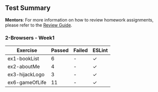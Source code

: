 ## Test Summary

**Mentors**: For more information on how to review homework assignments, please refer to the [Review Guide](https://github.com/HackYourFuture/mentors/blob/main/assignment-support/review-guide.md).

### 2-Browsers - Week1

|    Exercise    | Passed | Failed | ESLint |
|----------------|--------|--------|--------|
| ex1-bookList   |   6    |   -    |   ✓    |
| ex2-aboutMe    |   4    |   -    |   ✓    |
| ex3-hijackLogo |   3    |   -    |   ✓    |
| ex6-gameOfLife |   11   |   -    |   ✓    |
